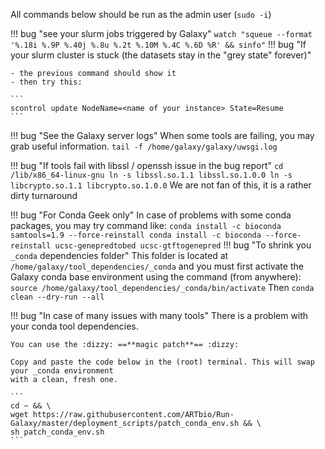 All commands below should be run as the admin user (`sudo -i`)

!!! bug "see your slurm jobs triggered by Galaxy"
    ```
    watch "squeue --format '%.18i %.9P %.40j %.8u %.2t %.10M %.4C %.6D %R' && sinfo"
    ```
!!! bug "If your slurm cluster is stuck (the datasets stay in the "grey state" forever)"

    - the previous command should show it
    - then try this:
    
    ```
    scontrol update NodeName=<name of your instance> State=Resume
    ```

!!! bug "See the Galaxy server logs"
    When some tools are failing, you may grab useful information.
    ```
    tail -f /home/galaxy/galaxy/uwsgi.log
    ```

!!! bug "If tools fail with libssl / openssh issue in the bug report"
    ```
    cd /lib/x86_64-linux-gnu
    ln -s libssl.so.1.1 libssl.so.1.0.0
    ln -s libcrypto.so.1.1 libcrypto.so.1.0.0
    ```
    We are not fan of this, it is a rather dirty turnaround

!!! bug "For Conda Geek only"
    In case of problems with some conda packages, you may try command like:
    ```
    conda install -c bioconda samtools=1.9 --force-reinstall
    conda install -c bioconda --force-reinstall ucsc-genepredtobed ucsc-gtftogenepred
    ```
!!! bug "To shrink you `_conda` dependencies folder"
    This folder is located at `/home/galaxy/tool_dependencies/_conda` and you must first
    activate the Galaxy conda base environment using the command (from anywhere):
    ```
    source /home/galaxy/tool_dependencies/_conda/bin/activate
    ```
    Then
    ```
    conda clean --dry-run --all
    ```

!!! bug "In case of many issues with many tools"
    There is a problem with your conda tool dependencies.
    
    You can use the :dizzy: ==**magic patch**== :dizzy:
    
    Copy and paste the code below in the (root) terminal. This will swap your _conda environment
    with a clean, fresh one.
    
    ```
    cd ~ && \
    wget https://raw.githubusercontent.com/ARTbio/Run-Galaxy/master/deployment_scripts/patch_conda_env.sh && \
    sh patch_conda_env.sh
    ```
